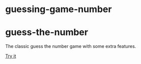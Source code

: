 # guessing-game-number
# guess-the-number

The classic guess the number game with some extra features.

[Try it](https://prateekkalra.github.io/guess-game)

